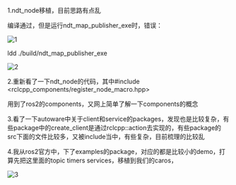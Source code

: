 1.ndt_node移植，目前思路有点乱

编译通过，但是运行ndt_map_publisher_exe时，错误：

![1](/home/john/Pictures/20220810-014524)

ldd ./build/ndt_map_publisher_exe

![2](/home/john/Pictures/20220810-014937)



2.重新看了一下ndt_node的代码，其中#include <rclcpp_components/register_node_macro.hpp>

用到了ros2的components，又网上简单了解一下components的概念



3.看了一下autoware中关于client和service的packages，发现也是比较复杂，有些package中的create_client是通过rclcpp::action去实现的，有些package的src下面的文件比较多，又被include当中，有些复杂，目前梳理的比较乱



4.我从ros2官方中，下了examples的package，对应的都是比较小的demo，打算先把这里面的topic	timers	services，移植到我们的caros，

![3](/home/john/Pictures/20220810-024516)
